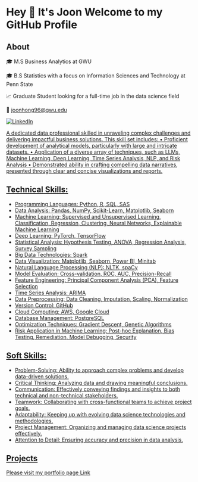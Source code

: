 # Hey 👋 It's Joon Welcome to my GitHub Profile

## About

🎓 M.S Business Analytics at GWU

🎓 B.S Statistics with a focus on Information Sciences and Technology at Penn State

📈 Graduate Student looking for a full-time job in the data science field

📧 joonhong96@gwu.edu

<a href="https://www.linkedin.com/in/joonkyuhong/" target="_blank"><img src="https://img.shields.io/badge/LinkedIn-%230077B5.svg?&style=flat-square&logo=linkedin&logoColor=white" alt="LinkedIn">


A dedicated data professional skilled in unraveling complex challenges and delivering impactful business solutions. 
This skill set includes:
• Proficient development of analytical models, particularly with 
large and intricate datasets.
• Application of a diverse array of techniques, such as LLMs, 
Machine Learning, Deep Learning, Time Series Analysis, NLP, 
and Risk Analysis
• Demonstrated ability in crafting compelling data narratives, 
presented through clear and concise visualizations and reports.

## Technical Skills:

- Programming Languages: Python, R, SQL, SAS
- Data Analysis: Pandas, NumPy, Scikit-Learn, Matplotlib, Seaborn
- Machine Learning: Supervised and Unsupervised Learning, Classification, Regression, Clustering, Neural Networks, Explainable Machine Learning
- Deep Learning: PyTorch, TensorFlow
- Statistical Analysis: Hypothesis Testing, ANOVA, Regression Analysis, Survey Sampling
- Big Data Technologies: Spark
- Data Visualization: Matplotlib, Seaborn, Power BI, Minitab
- Natural Language Processing (NLP): NLTK, spaCy
- Model Evaluation: Cross-validation, ROC, AUC, Precision-Recall
- Feature Engineering: Principal Component Analysis (PCA), Feature Selection
- Time Series Analysis: ARIMA
- Data Preprocessing: Data Cleaning, Imputation, Scaling, Normalization
- Version Control: GitHub
- Cloud Computing: AWS, Google Cloud
- Database Management: PostgreSQL
- Optimization Techniques: Gradient Descent, Genetic Algorithms
- Risk Application in Machine Learning: Post-hoc Explanation, Bias Testing, Remediation, Model Debugging, Security


## Soft Skills:

- Problem-Solving: Ability to approach complex problems and develop data-driven solutions.
- Critical Thinking: Analyzing data and drawing meaningful conclusions.
- Communication: Effectively conveying findings and insights to both technical and non-technical stakeholders.
- Teamwork: Collaborating with cross-functional teams to achieve project goals.
- Adaptability: Keeping up with evolving data science technologies and methodologies.
- Project Management: Organizing and managing data science projects effectively.
- Attention to Detail: Ensuring accuracy and precision in data analysis.


## Projects 

Please visit my portfolio page [Link](https://github.com/jfh5580/data-science-portfolio/blob/main/README.md)

